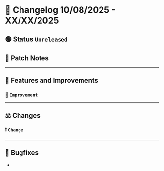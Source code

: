 # 📑 Changelog 10/08/2025 - XX/XX/2025

## 🟢 Status `Unreleased`

## 💬 Patch Notes

________

## 📢 Features and Improvements

### 🔼 `Improvement` 
________

## ⚖️ Changes

### ❗ `Change` 
________

## 🐛 Bugfixes
- 
